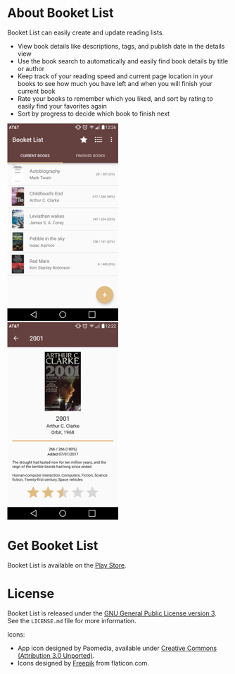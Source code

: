 # About Booket List

Booket List can easily create and update reading lists.

* View book details like descriptions, tags, and publish date in the details view
* Use the book search to automatically and easily find book details by title or author
* Keep track of your reading speed and current page location in your books to see how much you have left and when you will finish your current book
* Rate your books to remember which you liked, and sort by rating to easily find your favorites again
* Sort by progress to decide which book to finish next

<img src="screenshots/list.png" style="width: 50%; height: 50%" alt="Booket List with example books" />
<img src="screenshots/detail.png" style="width: 50%; height: 50%" alt="Booket List showing book details" />

# Get Booket List

Booket List is available on the [Play Store](https://play.google.com/store/apps/details?id=com.chesak.adam.readinglist&hl=en).

# License

Booket List is released under the [GNU General Public License version 3](https://www.gnu.org/licenses/gpl-3.0.txt). See the `LICENSE.md` file for more information.

Icons:
* App icon designed by Paomedia, available under [Creative Commons (Attribution 3.0 Unported)](https://creativecommons.org/licenses/by/3.0/).
* Icons designed by [Freepik](http://www.flaticon.com/authors/freepik) from flaticon.com.
